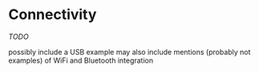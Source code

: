 # Connectivity

_TODO_

possibly include a USB example
may also include mentions (probably not examples) of WiFi and Bluetooth integration

